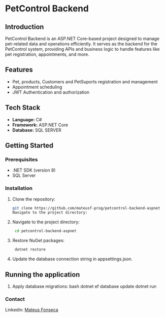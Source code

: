 # PetControl Backend

## Introduction
PetControl Backend is an ASP.NET Core-based project designed to manage pet-related data and operations efficiently. It serves as the backend for the PetControl system, providing APIs and business logic to handle features like pet registration, appointments, and more.

## Features
- Pet, products, Customers and PetSuports registration and management
- Appointment scheduling
- JWT Authentication and authorization

## Tech Stack
- **Language:** C#
- **Framework:** ASP.NET Core
- **Database:** SQL SERVER


## Getting Started

### Prerequisites
- .NET SDK (version 8)
- SQL Server

### Installation
1. Clone the repository:
   ```bash
   git clone https://github.com/mateusf-prog/petcontrol-backend-aspnet.git
   Navigate to the project directory:

2. Navigate to the project directory:
   ```bash
    cd petcontrol-backend-aspnet

3. Restore NuGet packages:
   ```bash
    dotnet restore
4. Update the database connection string in appsettings.json.

## Running the application
1. Apply database migrations:
 bash
 dotnet ef database update
 dotnet run

### Contact
Linkedin: [Mateus Fonseca](https://www.linkedin.com/in/mateus-fprog/)
